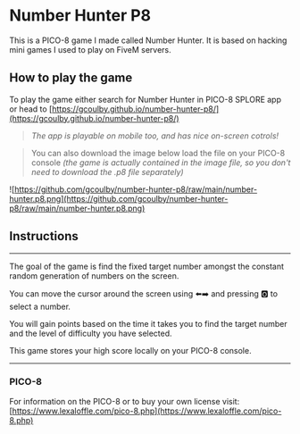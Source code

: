 # Number Hunter P8

This is a PICO-8 game I made called Number Hunter. It is based on hacking mini games I used to play on FiveM servers.

## How to play the game

To play the game either search for Number Hunter in PICO-8 SPLORE app
or head to [https://gcoulby.github.io/number-hunter-p8/](https://gcoulby.github.io/number-hunter-p8/)

> _The app is playable on mobile too, and has nice on-screen cotrols!_

> You can also download the image below load the file on your PICO-8 console
> _(the game is actually contained in the image file, so you don't need to download the .p8 file separately)_

![https://github.com/gcoulby/number-hunter-p8/raw/main/number-hunter.p8.png](https://github.com/gcoulby/number-hunter-p8/raw/main/number-hunter.p8.png)

## Instructions

---

The goal of the game is find the fixed target number amongst the constant random generation of numbers on the screen.

You can move the cursor around the screen using ⬅️➡️ and pressing 🅾️ to select a number.

You will gain points based on the time it takes you to find the target number and the level of difficulty you have selected.

This game stores your high score locally on your PICO-8 console.

---

### PICO-8

For information on the PICO-8 or to buy your own license visit:
[https://www.lexaloffle.com/pico-8.php](https://www.lexaloffle.com/pico-8.php)
